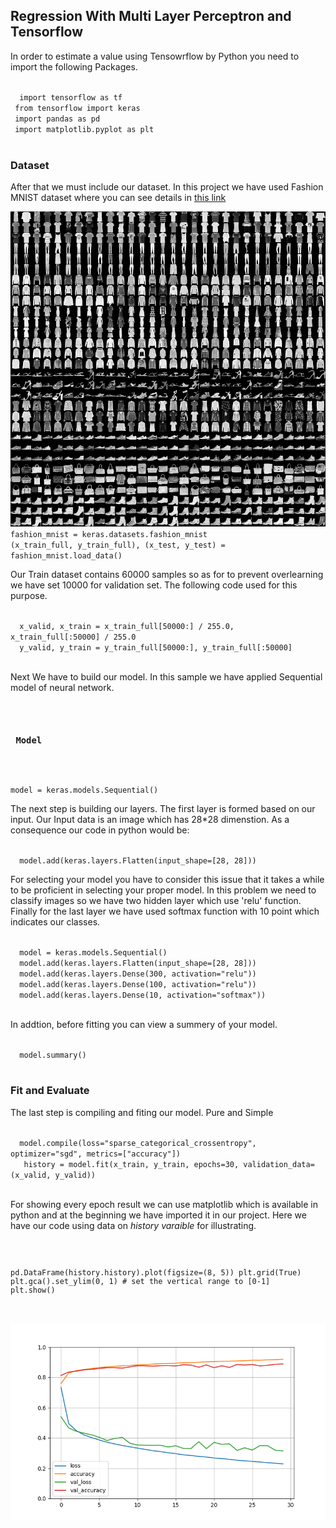  <h2> Regression With Multi Layer Perceptron and Tensorflow</h2>
 
 <p> In order to estimate a value using Tensowrflow by Python you need to import the following Packages. </p>
 <code>
  import tensorflow as tf
 from tensorflow import keras
 import pandas as pd
 import matplotlib.pyplot as plt
 </code>
 
 <H3> Dataset </H3>
 
 <p> After that we must include our dataset. In this project we have used Fashion MNIST dataset where you can see details in <a href='https://keras.io/api/datasets/fashion_mnist/'> this link </a> </p>
 
 <img src='https://raw.githubusercontent.com/AIAML/Multi_Layer_perceptron_using_Tensorflow/master/fashion-mnist-sprite.png' style='width:800px' /> 
<code> fashion_mnist = keras.datasets.fashion_mnist
(x_train_full, y_train_full), (x_test, y_test) = fashion_mnist.load_data()
</code>
<p> Our Train dataset contains 60000 samples so as for to prevent overlearning we have set 10000 for validation set. The following code used for this purpose. </p>

<code>
  x_valid, x_train = x_train_full[50000:] / 255.0, x_train_full[:50000] / 255.0
  y_valid, y_train = y_train_full[50000:], y_train_full[:50000]
 </code>
 
 <p> Next We have to build our model. In this sample we have applied Sequential model of neural network.  </p>
 
 <code> 
 <h3> Model </h3>
 
model = keras.models.Sequential()
</code>
<p> The next step is building our layers. The first layer is formed based on our input. Our Input data is an image which has 28*28 dimenstion. As a consequence our code in python would be:  </p>

<code> 
  model.add(keras.layers.Flatten(input_shape=[28, 28]))
</code>
 
 <p> For selecting your model you have to consider this issue that it takes a while to be proficient in selecting your proper model. In this problem we need to classify images so we have two hidden layer which use 'relu' function. Finally for the last layer we have used softmax function with 10 point which indicates our classes.  </p>
 
 <code>
  model = keras.models.Sequential()
  model.add(keras.layers.Flatten(input_shape=[28, 28]))
  model.add(keras.layers.Dense(300, activation="relu"))
  model.add(keras.layers.Dense(100, activation="relu"))
  model.add(keras.layers.Dense(10, activation="softmax"))
 </code>
 
 <p>
 In addtion, before fitting you can view a summery of your model.
 </p>
 <code>
  model.summary()
 </code>
 <h3> Fit and Evaluate </h3>
 <p>
 The last step is compiling and fiting our model. Pure and Simple
 </p>
 <code>
  model.compile(loss="sparse_categorical_crossentropy", optimizer="sgd", metrics=["accuracy"])
   history = model.fit(x_train, y_train, epochs=30, validation_data=(x_valid, y_valid))
 </code>

<p> 
 For showing every epoch result we can use matplotlib which is available in python and at the beginning we have imported it in our project. Here we have our code using data on <i> history varaible </i> for illustrating.
 </p>
 
 <code>
 
 pd.DataFrame(history.history).plot(figsize=(8, 5))
 plt.grid(True)
 plt.gca().set_ylim(0, 1)  # set the vertical range to [0-1]
 plt.show()

 
 </code>
 <img src='https://raw.githubusercontent.com/AIAML/Multi_Layer_perceptron_using_Tensorflow/master/myplot.png' />
 
 
 
 
 
